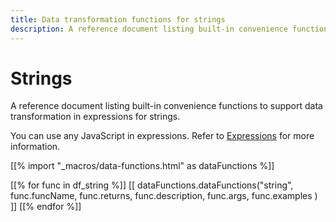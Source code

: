 ```yaml
---
title: Data transformation functions for strings
description: A reference document listing built-in convenience functions to support data transformation in expressions for strings.
---
```


# Strings

A reference document listing built-in convenience functions to support data transformation in expressions for strings.

You can use any JavaScript in expressions. Refer to [Expressions](/code-examples/expressions/) for more information.

[[% import "_macros/data-functions.html" as dataFunctions %]]

[[% for func in df_string %]]
[[ dataFunctions.dataFunctions("string", func.funcName, func.returns, func.description, func.args, func.examples ) ]]
[[% endfor %]]
